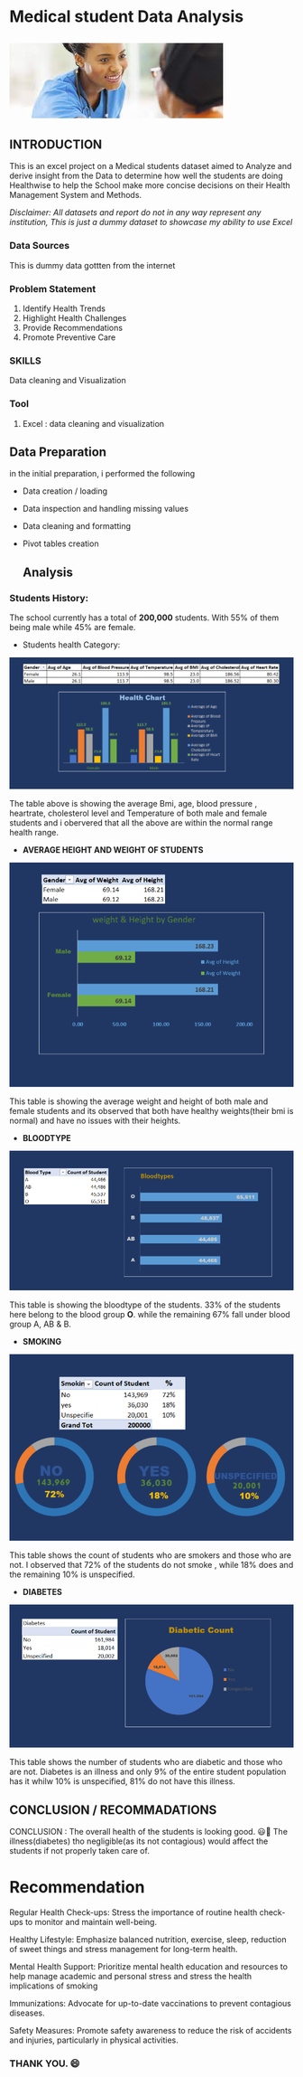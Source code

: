 # Medical student Data Analysis

![](download.jpeg)
---

## INTRODUCTION

This is an excel project on a Medical students dataset aimed to Analyze and derive insight from the Data to determine how well the students are doing Healthwise to help the School make more concise decisions on their Health Management System and Methods.

_Disclaimer: All datasets and report do not in any way represent any institution, This is just a dummy dataset to showcase my ability to use Excel_

### Data Sources

This is  dummy data gottten from the internet

### Problem Statement

1. Identify Health Trends
2. Highlight Health Challenges 
3. Provide Recommendations
4. Promote Preventive Care

### SKILLS

Data cleaning and Visualization

### Tool

1. Excel : data cleaning and visualization

## Data Preparation

in the initial preparation, i performed the following

- Data creation / loading
- Data inspection and handling missing values
- Data cleaning and formatting
- Pivot tables creation

  ## Analysis

 ### Students History:  
  The school currently has a total of **200,000** students.
  With 55% of them being male while 45% are female.
  
- Students health Category:

 ![](h_cc.png)

The table above is showing the average Bmi, age, blood pressure , heartrate, cholesterol level and Temperature of both male and female students and i obervered that all the above are within the normal range health range.

- **AVERAGE HEIGHT AND WEIGHT OF STUDENTS**

![](we.png)

This table is showing the average weight and height of both male and female students and its observed that both have healthy weights(their bmi is normal) and have no issues with their heights.

- **BLOODTYPE**

![](bld.png)

This table is showing the bloodtype of the students.
33% of the students here belong to the blood group **O**.
while the remaining 67% fall under blood group A, AB & B.

- **SMOKING**

![](smk.png)

This table shows the count of students who are smokers and those who are not.
I observed that 72% of the students do not smoke , while 18% does and the remaining 10% is unspecified.

- **DIABETES**

![](dib.png)

This table shows the number of students who are diabetic and those who are not. 
Diabetes is an illness and only 9% of the entire student population has it whilw 10% is unspecified, 81% do not have this illness.

## CONCLUSION / RECOMMADATIONS

CONCLUSION :
The overall health of the students is looking good. 😃💃
The illness(diabetes) tho negligible(as its not contagious) would affect the students if not properly taken care of.

# Recommendation

Regular Health Check-ups: Stress the importance of routine health check-ups to monitor and maintain well-being.

Healthy Lifestyle: Emphasize balanced nutrition, exercise, sleep, reduction of sweet things and stress management for long-term health.

Mental Health Support: Prioritize mental health education and resources to help manage academic and personal stress and stress the health implications of smoking 

Immunizations: Advocate for up-to-date vaccinations to prevent contagious diseases.

Safety Measures: Promote safety awareness to reduce the risk of accidents and injuries, particularly in physical activities.

### THANK YOU. 😄












  

